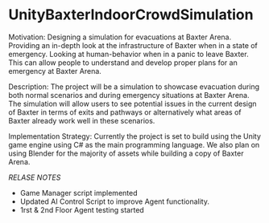 # UnityBaxterIndoorCrowdSimulation

Motivation: Designing a simulation for evacuations at Baxter Arena. Providing an in-depth look 
at the infrastructure of Baxter when in a state of emergency. Looking at human-behavior when 
in a panic to leave Baxter. This can allow people to understand and develop proper plans for an 
emergency at Baxter Arena. 

Description: The project will be a simulation to showcase evacuation during both normal 
scenarios and during emergency situations at Baxter Arena. The simulation will allow users to 
see potential issues in the current design of Baxter in terms of exits and pathways or 
alternatively what areas of Baxter already work well in these scenarios.

Implementation Strategy: Currently the project is set to build using the Unity game engine 
using C# as the main programming language. We also plan on using Blender for the majority of 
assets while building a copy of Baxter Arena. 

*RELASE NOTES*
- Game Manager script implemented
- Updated AI Control Script to improve Agent functionality. 
- 1rst & 2nd Floor Agent testing started 
